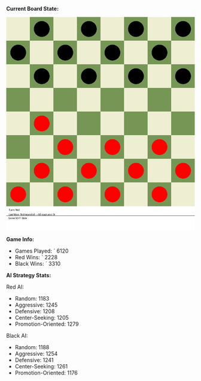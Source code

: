 
**Current Board State:**  
<!-- START_GIF -->
![Checkers Game](./checkers_game.gif)
<!-- END_GIF -->

**Game Info:**  
- Games Played: `<!-- GAMES_PLAYED --> 6120
- Red Wins: `<!-- RED_WINS --> 2228
- Black Wins: `<!-- BLACK_WINS --> 3310

<!-- AI_STATS -->
**AI Strategy Stats:**

Red AI:
- Random: 1183
- Aggressive: 1245
- Defensive: 1208
- Center-Seeking: 1205
- Promotion-Oriented: 1279

Black AI:
- Random: 1188
- Aggressive: 1254
- Defensive: 1241
- Center-Seeking: 1261
- Promotion-Oriented: 1176
